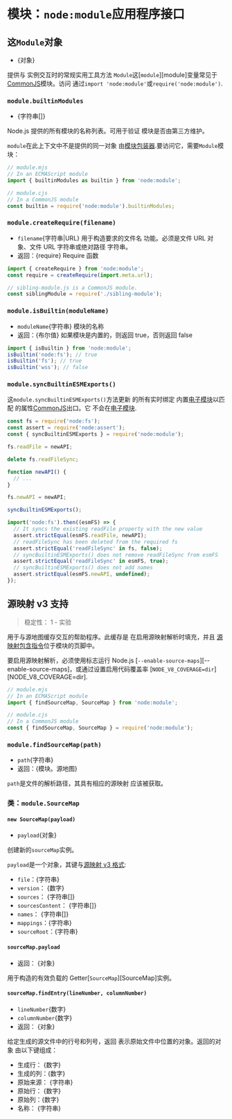 # 模块：`node:module`应用程序接口

<!--introduced_in=v12.20.0-->

<!-- YAML
added: v0.3.7
-->

## 这`Module`对象

*   {对象}

提供与 实例交互时的常规实用工具方法
`Module`这[`module`][module]变量常见于[CommonJS][]模块。访问
通过`import 'node:module'`或`require('node:module')`.

### `module.builtinModules`

<!-- YAML
added:
  - v9.3.0
  - v8.10.0
  - v6.13.0
-->

*   {字符串\[]}

Node.js 提供的所有模块的名称列表。可用于验证
模块是否由第三方维护。

`module`在此上下文中不是提供的同一对象
由[模块包装器][module wrapper].要访问它，需要`Module`模块：

```mjs
// module.mjs
// In an ECMAScript module
import { builtinModules as builtin } from 'node:module';
```

```cjs
// module.cjs
// In a CommonJS module
const builtin = require('node:module').builtinModules;
```

### `module.createRequire(filename)`

<!-- YAML
added: v12.2.0
-->

*   `filename`{字符串|URL} 用于构造要求的文件名
    功能。必须是文件 URL 对象、文件 URL 字符串或绝对路径
    字符串。
*   返回：{require} Require 函数

```mjs
import { createRequire } from 'node:module';
const require = createRequire(import.meta.url);

// sibling-module.js is a CommonJS module.
const siblingModule = require('./sibling-module');
```

### `module.isBuiltin(moduleName)`

<!-- YAML
added: v18.6.0
-->

*   `moduleName`{字符串} 模块的名称
*   返回：{布尔值} 如果模块是内置的，则返回 true，否则返回 false

```mjs
import { isBuiltin } from 'node:module';
isBuiltin('node:fs'); // true
isBuiltin('fs'); // true
isBuiltin('wss'); // false
```

### `module.syncBuiltinESMExports()`

<!-- YAML
added: v12.12.0
-->

这`module.syncBuiltinESMExports()`方法更新 的所有实时绑定
内置[电子模块][ES Modules]以匹配 的属性[CommonJS][]出口。它
不会在[电子模块][ES Modules].

```js
const fs = require('node:fs');
const assert = require('node:assert');
const { syncBuiltinESMExports } = require('node:module');

fs.readFile = newAPI;

delete fs.readFileSync;

function newAPI() {
  // ...
}

fs.newAPI = newAPI;

syncBuiltinESMExports();

import('node:fs').then((esmFS) => {
  // It syncs the existing readFile property with the new value
  assert.strictEqual(esmFS.readFile, newAPI);
  // readFileSync has been deleted from the required fs
  assert.strictEqual('readFileSync' in fs, false);
  // syncBuiltinESMExports() does not remove readFileSync from esmFS
  assert.strictEqual('readFileSync' in esmFS, true);
  // syncBuiltinESMExports() does not add names
  assert.strictEqual(esmFS.newAPI, undefined);
});
```

## 源映射 v3 支持

<!-- YAML
added:
 - v13.7.0
 - v12.17.0
-->

> 稳定性： 1 - 实验

用于与源地图缓存交互的帮助程序。此缓存是
在启用源映射解析时填充，并且
[源映射包含指令][source map include directives]位于模块的页脚中。

要启用源映射解析，必须使用标志运行 Node.js
[`--enable-source-maps`][--enable-source-maps]，或通过设置启用代码覆盖率
[`NODE_V8_COVERAGE=dir`][NODE_V8_COVERAGE=dir].

```mjs
// module.mjs
// In an ECMAScript module
import { findSourceMap, SourceMap } from 'node:module';
```

```cjs
// module.cjs
// In a CommonJS module
const { findSourceMap, SourceMap } = require('node:module');
```

<!-- Anchors to make sure old links find a target -->

<a id="module_module_findsourcemap_path_error"></a>

### `module.findSourceMap(path)`

<!-- YAML
added:
 - v13.7.0
 - v12.17.0
-->

*   `path`{字符串}
*   返回：{模块。源地图}

`path`是文件的解析路径，其具有相应的源映射
应该被获取。

### 类：`module.SourceMap`

<!-- YAML
added:
 - v13.7.0
 - v12.17.0
-->

#### `new SourceMap(payload)`

*   `payload`{对象}

创建新的`sourceMap`实例。

`payload`是一个对象，其键与[源映射 v3 格式][Source map v3 format]:

*   `file`：{字符串}
*   `version`： {数字}
*   `sources`： {字符串\[]}
*   `sourcesContent`： {字符串\[]}
*   `names`： {字符串\[]}
*   `mappings`：{字符串}
*   `sourceRoot`：{字符串}

#### `sourceMap.payload`

*   返回： {对象}

用于构造的有效负载的 Getter[`SourceMap`][SourceMap]实例。

#### `sourceMap.findEntry(lineNumber, columnNumber)`

*   `lineNumber`{数字}
*   `columnNumber`{数字}
*   返回： {对象}

给定生成的源文件中的行号和列号，返回
表示原始文件中位置的对象。返回的对象
由以下键组成：

*   生成行： {数字}
*   生成的列：{数字}
*   原始来源： {字符串}
*   原始行： {数字}
*   原始列：{数字}
*   名称： {字符串}

[CommonJS]: modules.md

[ES Modules]: esm.md

[Source map v3 format]: https://sourcemaps.info/spec.html#h.mofvlxcwqzej

[`--enable-source-maps`]: cli.md#--enable-source-maps

[`NODE_V8_COVERAGE=dir`]: cli.md#node_v8_coveragedir

[`SourceMap`]: #class-modulesourcemap

[`module`]: modules.md#the-module-object

[module wrapper]: modules.md#the-module-wrapper

[source map include directives]: https://sourcemaps.info/spec.html#h.lmz475t4mvbx
